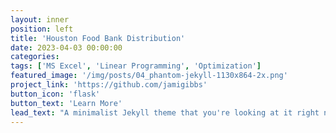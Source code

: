 ```yaml
---
layout: inner
position: left
title: 'Houston Food Bank Distribution'
date: 2023-04-03 00:00:00
categories:
tags: ['MS Excel', 'Linear Programming', 'Optimization']
featured_image: '/img/posts/04_phantom-jekyll-1130x864-2x.png'
project_link: 'https://github.com/jamigibbs'
button_icon: 'flask'
button_text: 'Learn More'
lead_text: "A minimalist Jekyll theme that you're looking at it right now"
---
```

